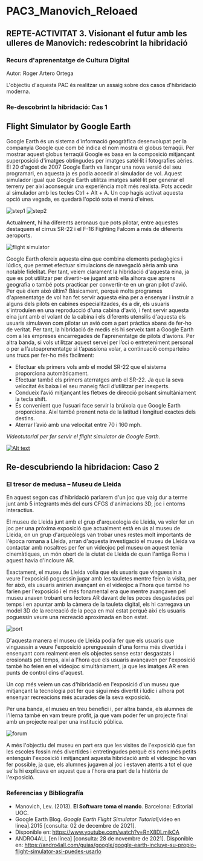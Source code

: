 # PAC3_Manovich_Reloaed
## REPTE-ACTIVITAT 3. Visionant el futur amb les ulleres de Manovich: redescobrint la hibridació 

### Recurs d'aprenentatge de Cultura Digital

Autor: Roger Artero Ortega

L'objectiu d'aquesta PAC és realitzar un assaig sobre dos casos d'hibridació moderna.

### Re-descobrint la hibridació: Cas 1

## Flight Simulator by Google Earth

Google Earth és un sistema d'informació geogràfica desenvolupat per la companyia Google que com bé indica el nom mostra el globus terraqüi. Per mostrar aquest globus terraqüi Google es basa en la composició mitjançant superposició d'imatges obtingudes per imatges satèl·lit i fotografies aèries.
El 20 d'agost de 2007 Google Earth va llançar una nova versió del seu programari, en aquesta ja es podia accedir al simulador de vol. Aquest simulador igual que Google Earth utilitza imatges satèl·lit per generar el terreny per així aconseguir una experiència molt més realista. Pots accedir al simulador amb les tecles Ctrl + Alt + A. Un cop hagis activat aquesta opció una vegada, es quedarà l'opció sota el menú d'eines.

![step1](https://user-images.githubusercontent.com/92389069/145311378-fe332327-a6d8-4c7c-910a-7967e543afb4.PNG)
![step2](https://user-images.githubusercontent.com/92389069/145311408-a77e38ff-91ed-4952-baab-25c1430d395a.jpg)

Actualment, hi ha diferents aeronaus que pots pilotar, entre aquestes destaquem el cirrus SR-22 i el F-16 Fighting Falcom a més de diferents aeroports.

![flight simulator](https://user-images.githubusercontent.com/92389069/145311455-9eadbbc3-2157-4624-b011-0865deff85cc.jpg)

Google Earth ofereix aquesta eina que combina elements pedagògics i lúdics, que permet efectuar simulacions de navegació aèria amb una notable fidelitat.
Per tant, veiem clarament la hibridació d'aquesta eina, ja que es pot utilitzar per divertir-se jugant amb ella alhora que aprens geografia o també pots practicar per convertir-te en un gran pilot d'avió. Per què diem això últim? Bàsicament, perquè molts programes d'aprenentatge de vol han fet servir aquesta eina per a ensenyar i instruir a alguns dels pilots en cabines especialitzades, és a dir, els usuaris s'introduïen en una reproducció d'una cabina d'avió, i fent servir aquesta eina junt amb el volant de la cabina i els diferents utensilis d'aquesta els usuaris simulaven com pilotar un avió com a part pràctica abans de fer-ho de veritat.
Per tant, la hibridació de medis els hi serveix tant a Google Earth com a les empreses encarregades de l'aprenentatge de pilots d'avions.
Per altra banda, si vols utilitzar aquest servei per l’oci o entreteniment personal o per a l’autoaprenentatge si t’apassiona volar, a continuació comparteixo uns trucs per fer-ho més fàcilment:
-	Efectuar els primers vols amb el model SR-22 que el sistema proporciona automàticament.
-	Efectuar també els primers aterratges amb el SR-22. Ja que la seva velocitat és baixa i el seu maneig fàcil d’utilitzar per inexperts.
-	Condueix l’avió mitjançant les fletxes de direcció polsant simultàniament la tecla shift.
-	És convenient que l’usuari face servir la brúixola que Google Earth proporciona. Així també prenent nota de la latitud i longitud exactes dels destins.
-	Aterrar l’avió amb una velocitat entre 70 i 160 mph.

*Videotutorial per fer servir el flight simulator de Google Earth.*

[![Alt text](https://img.youtube.com/vi/RnX8DLmjkCA/0.jpg)](https://www.youtube.com/watch?v=RnX8DLmjkCA)

## Re-descubriendo la hibridacion: Caso 2
### El tresor de medusa – Museu de Lleida

En aquest segon cas d'hibridació parlarem d'un joc que vaig dur a terme junt amb 5 integrants més del curs CFGS d'animacions 3D, joc i entorns interactius.

El museu de Lleida junt amb el grup d'arqueologia de Lleida, va voler fer un joc per una pròxima exposició que actualment està en ús al museu de Lleida, on un grup d'arqueòlegs van trobar unes restes molt importants de l'època romana a Lleida, arran d'aquesta investigació el museu de Lleida va contactar amb nosaltres per fer un videojoc pel museu on aquest tenia cinemàtiques, un món obert de la ciutat de Lleida de quan l'antiga Roma i aquest havia d'incloure AR.

Exactament, el museu de Lleida volia que els usuaris que vinguessin a veure l'exposició poguessin jugar amb les tauletes mentre feien la visita, per fer això, els usuaris anirien avançant en el videojoc a l'hora que també ho farien per l'exposició i el més fonamental era que mentre avançaven pel museu anaven trobant uns lectors AR davant de les peces desgastades pel temps i en apuntar amb la càmera de la tauleta digital, els hi carregava un model 3D de la recreació de la peça en mal estat perquè així els usuaris poguessin veure una recreació aproximada en bon estat.

![port](https://user-images.githubusercontent.com/92389069/145311855-a2893500-e200-4d8a-8c0d-5d84be706642.PNG)

D'aquesta manera el museu de Lleida podia fer que els usuaris que vinguessin a veure l'exposició aprenguessin d'una forma més divertida i ensenyant com realment eren els objectes sense estar desgastats i erosionats pel temps, així a l'hora que els usuaris avançaven per l'exposició també ho feien en el videojoc simultàniament, ja que les imatges AR eren punts de control dins d'aquest.

Un cop més veiem un cas d'hibridació en l'exposició d'un museu que mitjançant la tecnologia pot fer que sigui més divertit i lúdic i alhora pot ensenyar recreacions més acurades de la seva exposició.

Per una banda, el museu en treu benefici i, per altra banda, els alumnes de l'Ilerna també en vam treure profit, ja que vam poder fer un projecte final amb un projecte real per una institució pública.

![forum](https://user-images.githubusercontent.com/92389069/145311865-1c2e4515-de3d-4165-92f6-cfd7efd4fb9c.PNG)

A més l'objectiu del museu en part era que les visites de l'exposició que fan les escoles fossin més divertides i entretingudes perquè els nens més petits entenguin l'exposició i mitjançant aquesta hibridació amb el videojoc ho van fer possible, ja que, els alumnes jugaven al joc i estaven atents a tot el que se'ls hi explicava en aquest que a l'hora era part de la història de l'exposició.

### Referencias y Bibliografía

* Manovich, Lev. (2013). **El Software toma el mando**. Barcelona: Editorial UOC. 
* Google Earth Blog. *Google Earth Flight Simulator Tutorial*[vídeo en línea].2015 [consulta: 02 de decembre de 2021].
* Disponible en: https://www.youtube.com/watch?v=RnX8DLmjkCA
* ANDRO4ALL [en línea] [consulta: 28 de novembre de 2021]. Disponible en: https://andro4all.com/guias/google/google-earth-incluye-su-propio-flight-simulator-asi-puedes-usarlo
